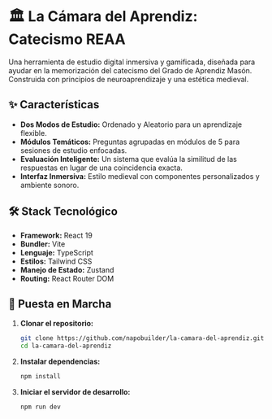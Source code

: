 # 🏛️ La Cámara del Aprendiz: Catecismo REAA

Una herramienta de estudio digital inmersiva y gamificada, diseñada para ayudar en la memorización del catecismo del Grado de Aprendiz Masón. Construida con principios de neuroaprendizaje y una estética medieval.

## ✨ Características

* **Dos Modos de Estudio:** Ordenado y Aleatorio para un aprendizaje flexible.
* **Módulos Temáticos:** Preguntas agrupadas en módulos de 5 para sesiones de estudio enfocadas.
* **Evaluación Inteligente:** Un sistema que evalúa la similitud de las respuestas en lugar de una coincidencia exacta.
* **Interfaz Inmersiva:** Estilo medieval con componentes personalizados y ambiente sonoro.

## 🛠️ Stack Tecnológico

* **Framework:** React 19
* **Bundler:** Vite
* **Lenguaje:** TypeScript
* **Estilos:** Tailwind CSS
* **Manejo de Estado:** Zustand
* **Routing:** React Router DOM

## 🚀 Puesta en Marcha

1.  **Clonar el repositorio:**
    ```bash
    git clone https://github.com/napobuilder/la-camara-del-aprendiz.git
    cd la-camara-del-aprendiz
    ```
2.  **Instalar dependencias:**
    ```bash
    npm install
    ```
3.  **Iniciar el servidor de desarrollo:**
    ```bash
    npm run dev
    ```